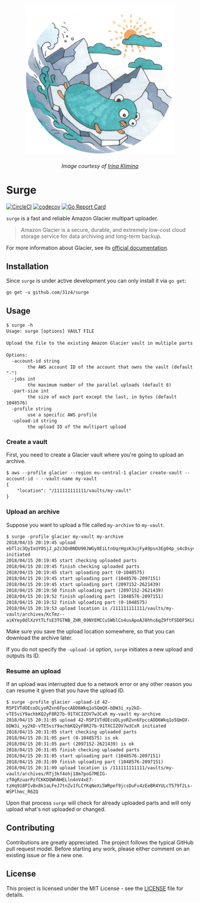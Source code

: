 <p align="center"><img src="logo.jpg"></p>
<h6 align="center">
    Image courtesy of <a href="http://irinaklimina.com">Irina Klimina</a>
</h6>

# Surge

[![CircleCI](https://circleci.com/gh/31z4/surge.svg?style=shield&circle-token=e3e6511f388b7a7e987a596fc6a10c1b009c1efe)](https://circleci.com/gh/31z4/surge)
[![codecov](https://codecov.io/gh/31z4/surge/branch/master/graph/badge.svg)](https://codecov.io/gh/31z4/surge)
[![Go Report Card](https://goreportcard.com/badge/github.com/31z4/surge)](https://goreportcard.com/report/github.com/31z4/surge)

`surge` is a fast and reliable Amazon Glacier multipart uploader.

> Amazon Glacier is a secure, durable, and extremely low-cost cloud storage service for data archiving and long-term backup.

For more information about Glacier, see its [official documentation](https://aws.amazon.com/documentation/glacier/).

## Installation

Since `surge` is under active development you can only install it via `go get`:

    go get -u github.com/31z4/surge

## Usage

```console
$ surge -h
Usage: surge [options] VAULT FILE

Upload the file to the existing Amazon Glacier vault in multiple parts

Options:
  -account-id string
    	the AWS account ID of the account that owns the vault (default "-")
  -jobs int
    	the maximum number of the parallel uploads (default 8)
  -part-size int
    	the size of each part except the last, in bytes (default 1048576)
  -profile string
    	use a specific AWS profile
  -upload-id string
    	the upload ID of the multipart upload
```

### Create a vault

First, you need to create a Glacier vault where you're going to upload an archive.

```console
$ aws --profile glacier --region eu-central-1 glacier create-vault --account-id - --vault-name my-vault
{
    "location": "/111111111111/vaults/my-vault"
}
```

### Upload an archive

Suppose you want to upload a file called `my-archive` to `my-vault`.

```console
$ surge -profile glacier my-vault my-archive
2018/04/15 20:19:45 upload ebTlzc3QyIxUY0SjJ_p2z3QnBNDU90JWGy8EiLtnUqrHgsK3ujFyA9psn3Eg04p_s4cDsy4IR_J3g_hQuOXugMFQVA9P initiated
2018/04/15 20:19:45 start checking uploaded parts
2018/04/15 20:19:45 finish checking uploaded parts
2018/04/15 20:19:45 start uploading part (0-1048575)
2018/04/15 20:19:45 start uploading part (1048576-2097151)
2018/04/15 20:19:45 start uploading part (2097152-2621439)
2018/04/15 20:19:50 finish uploading part (2097152-2621439)
2018/04/15 20:19:52 finish uploading part (1048576-2097151)
2018/04/15 20:19:52 finish uploading part (0-1048575)
2018/04/15 20:19:53 upload location is /111111111111/vaults/my-vault/archives/KcTmz--aiKYey0dlXzVtTLfsE3TGTNB_ZHR_09NYEMCCuSWblCo4usApoAJ8hhc6qZ9ftFSDOF5KL8cHjHtohnpsSVncD6Lu58E8MKsFxZQ_TM65MIcznFJd7rEUYX0xfcqSZHRiGg
```
Make sure you save the upload location somewhere, so that you can download the archive later.

If you do not specify the `-upload-id` option, `surge` initiates a new upload and outputs its ID.

### Resume an upload

If an upload was interrupted due to a network error or any other reason you can resume it given that you have the upload ID.

```console
$ surge -profile glacier -upload-id 42-R5PIVTdOEcoDLyoRZvn6FpccADD6Wkq1o5QmQX-bDW3i_xy2kD-vTE5viY9achbKQ2yF8R27b-91TXCIZOV7w3CxR my-vault my-archive
2018/04/15 20:31:05 upload 42-R5PIVTdOEcoDLyoRZvn6FpccADD6Wkq1o5QmQX-bDW3i_xy2kD-vTE5viY9achbKQ2yF8R27b-91TXCIZOV7w3CxR initiated
2018/04/15 20:31:05 start checking uploaded parts
2018/04/15 20:31:05 part (0-1048575) is ok
2018/04/15 20:31:05 part (2097152-2621439) is ok
2018/04/15 20:31:05 finish checking uploaded parts
2018/04/15 20:31:05 start uploading part (1048576-2097151)
2018/04/15 20:31:09 finish uploading part (1048576-2097151)
2018/04/15 20:31:09 upload location is /111111111111/vaults/my-vault/archives/RTj3kf4ohj18m7poG7MEIG-zf0gRzuarPzfCKKDQWhNHELln4nV4xE7-tzHq918PIvBx8k1aLFeJ7tnZv1fLCYKqNeXi5WRpef9jcsDuFv4zEeBR4YULcT579f2Ls-WSPlhmc_R6ZQ
```
Upon that process `surge` will check for already uploaded parts and will only upload what's not uploaded or changed.

## Contributing

Contributions are greatly appreciated. The project follows the typical GitHub pull request model. Before starting any work, please either comment on an existing issue or file a new one.

## License

This project is licensed under the MIT License - see the [LICENSE](LICENSE) file for details.